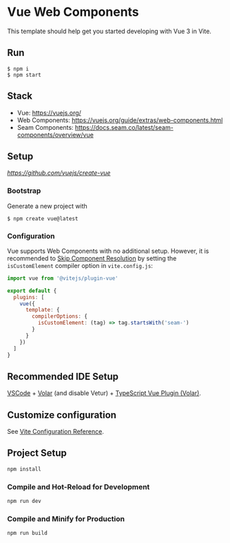 # Vue Web Components

This template should help get you started developing with Vue 3 in Vite.

## Run

```
$ npm i
$ npm start
```

## Stack

- Vue: https://vuejs.org/
- Web Components: https://vuejs.org/guide/extras/web-components.html
- Seam Components: https://docs.seam.co/latest/seam-components/overview/vue

## Setup

_https://github.com/vuejs/create-vue_

### Bootstrap

Generate a new project with

```
$ npm create vue@latest
```

### Configuration

Vue supports Web Components with no additional setup.
However, it is recommended to
[Skip Component Resolution](https://vuejs.org/guide/extras/web-components.html#using-custom-elements-in-vue)
by setting the `isCustomElement` compiler option in `vite.config.js`:

```js
import vue from '@vitejs/plugin-vue'

export default {
  plugins: [
    vue({
      template: {
        compilerOptions: {
          isCustomElement: (tag) => tag.startsWith('seam-')
        }
      }
    })
  ]
}
```

## Recommended IDE Setup

[VSCode](https://code.visualstudio.com/) + [Volar](https://marketplace.visualstudio.com/items?itemName=Vue.volar) (and disable Vetur) + [TypeScript Vue Plugin (Volar)](https://marketplace.visualstudio.com/items?itemName=Vue.vscode-typescript-vue-plugin).

## Customize configuration

See [Vite Configuration Reference](https://vitejs.dev/config/).

## Project Setup

```sh
npm install
```

### Compile and Hot-Reload for Development

```sh
npm run dev
```

### Compile and Minify for Production

```sh
npm run build
```
